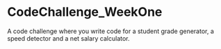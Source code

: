 # CodeChallenge_WeekOne
A code challenge where you write code  for a student grade generator, a speed detector and a net salary calculator.
